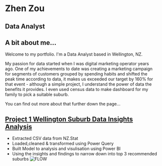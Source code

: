 # Zhen Zou
## Data Analyst

## A bit about me...
Welcome to my portfolio. I'm a Data Analyst based in Wellington, NZ. 

My passion for data started when I was digital marketing operator years ago.
One of my achievements to date was creating a marketing campaign for segments of customers grouped by spending habits and shifted the peak time according to data, it makes us exceeded our target by 160% for that event - although a simple project, I understand the power of data the benefits it provides.
I even used census data to make dashboard for my family to pick a suitable suburb.

You can find out more about that further down the page...

[Project 1 Wellington Suburb Data Insights Analysis](https://github.com/Zhenzou28/Wellington-Suburb-Choosing.git)
---
- Extracted CSV data from NZ.Stat
- Loaded,cleaned & transformed using Power Query
- Built Model to analysis and visulisation using Power BI
- Using the insights and findings to narrow down into top 3 recommended suburbs
![FLOW](https://github.com/Zhenzou28/zhen-s-portfolio/assets/141204592/932505f3-6dcc-4d89-9fd4-e50358df17a8)
